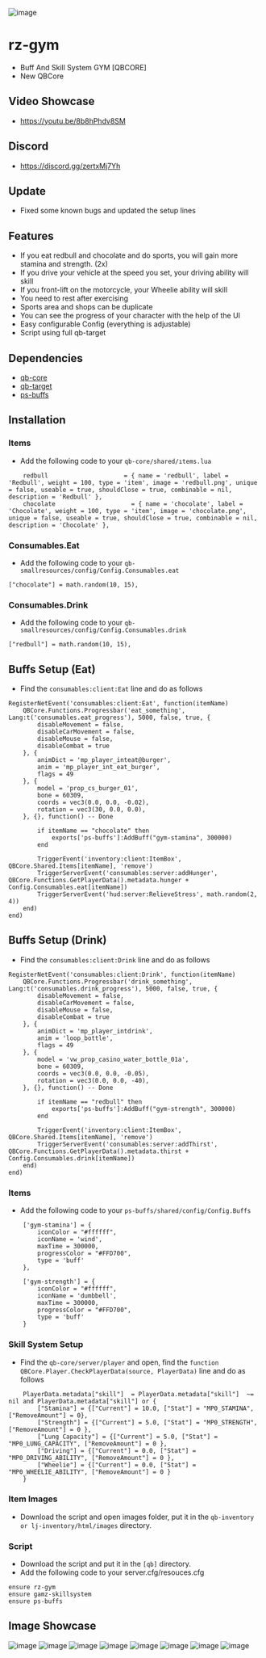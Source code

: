 ![image](https://cdn.discordapp.com/attachments/1186357096216801381/1205589746089463879/gym.png?ex=65d8ebf2&is=65c676f2&hm=233d3ae1feb420bcbdacdef257c7693abe0213e6a6de6d6129186d7ce5f7dcfe&)

# rz-gym
- Buff And Skill System GYM [QBCORE]
- New QBCore

## Video Showcase
- https://youtu.be/8b8hPhdv8SM
## Discord
- https://discord.gg/zertxMj7Yh

## Update 
- Fixed some known bugs and updated the setup lines

## Features
-  If you eat redbull and chocolate and do sports, you will gain more stamina and strength. (2x)
-  If you drive your vehicle at the speed you set, your driving ability will skill
-  If you front-lift on the motorcycle,  your Wheelie ability will skill
-  You need to rest after exercising
-  Sports area and shops can be duplicate
-  You can see the progress of your character with the help of the UI
- Easy configurable Config (everything is adjustable)
- Script using full qb-target


## Dependencies
- [qb-core](https://github.com/qbcore-framework/qb-core)
- [qb-target](https://github.com/qbcore-framework/qb-target)
- [ps-buffs](https://github.com/Project-Sloth/ps-buffs)

## Installation


### Items
- Add the following code to your `qb-core/shared/ıtems.lua`
```
    redbull                     = { name = 'redbull', label = 'Redbull', weight = 100, type = 'item', image = 'redbull.png', unique = false, useable = true, shouldClose = true, combinable = nil, description = 'Redbull' },
    chocolate                     = { name = 'chocolate', label = 'Chocolate', weight = 100, type = 'item', image = 'chocolate.png', unique = false, useable = true, shouldClose = true, combinable = nil, description = 'Chocolate' },
```
### Consumables.Eat
- Add the following code to your `qb-smallresources/config/Config.Consumables.eat`

```
["chocolate"] = math.random(10, 15),
```

### Consumables.Drink
- Add the following code to your `qb-smallresources/config/Config.Consumables.drink`

```
["redbull"] = math.random(10, 15),
```
## Buffs Setup (Eat)

- Find the `consumables:client:Eat` line and do as follows

```
RegisterNetEvent('consumables:client:Eat', function(itemName)
    QBCore.Functions.Progressbar('eat_something', Lang:t('consumables.eat_progress'), 5000, false, true, {
        disableMovement = false,
        disableCarMovement = false,
        disableMouse = false,
        disableCombat = true
    }, {
        animDict = 'mp_player_inteat@burger',
        anim = 'mp_player_int_eat_burger',
        flags = 49
    }, {
        model = 'prop_cs_burger_01',
        bone = 60309,
        coords = vec3(0.0, 0.0, -0.02),
        rotation = vec3(30, 0.0, 0.0),
    }, {}, function() -- Done

        if itemName == "chocolate" then
            exports['ps-buffs']:AddBuff("gym-stamina", 300000)
        end
        
        TriggerEvent('inventory:client:ItemBox', QBCore.Shared.Items[itemName], 'remove')
        TriggerServerEvent('consumables:server:addHunger', QBCore.Functions.GetPlayerData().metadata.hunger + Config.Consumables.eat[itemName])
        TriggerServerEvent('hud:server:RelieveStress', math.random(2, 4))
    end)
end)

```

## Buffs Setup (Drink)

- Find the `consumables:client:Drink` line and do as follows

```
RegisterNetEvent('consumables:client:Drink', function(itemName)
    QBCore.Functions.Progressbar('drink_something', Lang:t('consumables.drink_progress'), 5000, false, true, {
        disableMovement = false,
        disableCarMovement = false,
        disableMouse = false,
        disableCombat = true
    }, {
        animDict = 'mp_player_intdrink',
        anim = 'loop_bottle',
        flags = 49
    }, {
        model = 'vw_prop_casino_water_bottle_01a',
        bone = 60309,
        coords = vec3(0.0, 0.0, -0.05),
        rotation = vec3(0.0, 0.0, -40),
    }, {}, function() -- Done
        
        if itemName == "redbull" then
            exports['ps-buffs']:AddBuff("gym-strength", 300000)
        end

        TriggerEvent('inventory:client:ItemBox', QBCore.Shared.Items[itemName], 'remove')
        TriggerServerEvent('consumables:server:addThirst', QBCore.Functions.GetPlayerData().metadata.thirst + Config.Consumables.drink[itemName])
    end)
end)

```

### Items
- Add the following code to your `ps-buffs/shared/config/Config.Buffs`
```
    ['gym-stamina'] = {
        iconColor = "#ffffff",
        iconName = 'wind',
        maxTime = 300000,
        progressColor = "#FFD700",
        type = 'buff'
    },

    ['gym-strength'] = {
        iconColor = "#ffffff",
        iconName = 'dumbbell',
        maxTime = 300000,
        progressColor = "#FFD700",
        type = 'buff'
    }

```

### Skill System Setup
- Find the `qb-core/server/player` and open, find the `function QBCore.Player.CheckPlayerData(source, PlayerData)` line and do as follows 

```
    PlayerData.metadata["skill"]  = PlayerData.metadata["skill"]  ~= nil and PlayerData.metadata["skill"] or {
		["Stamina"] = {["Current"] = 10.0, ["Stat"] = "MP0_STAMINA", ["RemoveAmount"] = 0}, 
		["Strength"] = {["Current"] = 5.0, ["Stat"] = "MP0_STRENGTH", ["RemoveAmount"] = 0 },
        ["Lung Capacity"] = {["Current"] = 5.0, ["Stat"] = "MP0_LUNG_CAPACITY", ["RemoveAmount"] = 0 },
        ["Driving"] = {["Current"] = 0.0, ["Stat"] = "MP0_DRIVING_ABILITY", ["RemoveAmount"] = 0 },
        ["Wheelie"] = {["Current"] = 0.0, ["Stat"] = "MP0_WHEELIE_ABILITY", ["RemoveAmount"] = 0 }
	}
```




### Item Images
- Download the script and open images folder, put it in the `qb-inventory or lj-inventory/html/images` directory.

### Script
- Download the script and put it in the `[qb]` directory.
- Add the following code to your server.cfg/resouces.cfg

```
ensure rz-gym
ensure gamz-skillsystem
ensure ps-buffs
```

## Image Showcase
![image](https://cdn.discordapp.com/attachments/1076880322903416873/1076889513219063848/1.png)
![image](https://cdn.discordapp.com/attachments/1076880322903416873/1076889560803455066/3.png)
![image](https://cdn.discordapp.com/attachments/1076880322903416873/1076889565807263844/2.png)
![image](https://cdn.discordapp.com/attachments/1076880322903416873/1076889585612763187/5.png)
![image](https://cdn.discordapp.com/attachments/1076880322903416873/1076889589593153596/6.png)
![image](https://cdn.discordapp.com/attachments/1076880322903416873/1076889592688558080/4.png)
![image](https://cdn.discordapp.com/attachments/1076880322903416873/1076889596522139689/7.png)
![image](https://cdn.discordapp.com/attachments/1076880322903416873/1076889626196840559/8.png)


